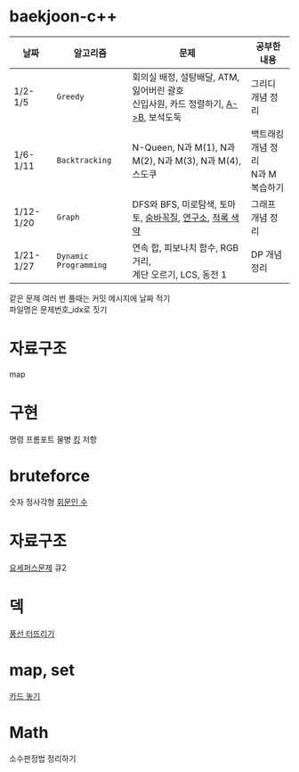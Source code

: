 # baekjoon-c++
날짜    | 알고리즘 | 문제 | 공부한 내용 | 
----------------- | ------------- | ------------| -------------| 
1/2-1/5  |`Greedy` | 회의실 배정, 설탕배달, ATM, 잃어버린 괄호 </br> 신입사원, 카드 정렬하기, [A->B](https://codingwiths.tistory.com/198), 보석도둑 | 그리디 개념 정리 | 
1/6-1/11  |`Backtracking` | N-Queen, N과 M(1), N과 M(2), N과 M(3), N과 M(4), 스도쿠  | 백트래킹 개념 정리</br>N과 M 복습하기 |  
1/12-1/20  |`Graph` | DFS와 BFS, 미로탐색, 토마토, [숨바꼭질](https://codingwiths.tistory.com/207), [연구소](https://codingwiths.tistory.com/208), [적록 색약](https://codingwiths.tistory.com/209)  | 그래프 개념 정리 |
1/21-1/27  |`Dynamic Programming` | 연속 합, 피보나치 함수, RGB 거리,</br> 계단 오르기, LCS, 동전 1  | DP 개념 정리 |  

같은 문제 여러 번 풀때는 커밋 메시지에 날짜 적기  
파일명은 문제번호_idx로 짓기


# 자료구조
map

# 구현
명령 프롬포트
물병
[킹](https://codingwiths.tistory.com/170) 저항

# bruteforce
숫자 정사각형 [회문인 수](https://codingwiths.tistory.com/176)

# 자료구조
[요세퍼스문제](https://codingwiths.tistory.com/161) 큐2

# 덱
[풍선 터뜨리기](https://codingwiths.tistory.com/183)

# map, set
[카드 놓기](https://codingwiths.tistory.com/185)

# Math
소수판정법 정리하기
